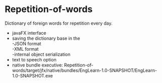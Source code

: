 # Repetition-of-words
Dictionary of foreign words for repetition every day.
- javaFX interface
- saving the dictionary base in the 
 <br/>-JSON format
 <br/>-XML format 
 <br/>-internal object serialization
- text to speech option 
- native bundle executive: Repetition-of-words/target/jfx/native/bundles/EngLearn-1.0-SNAPSHOT/EngLearn-1.0-SNAPSHOT.exe
